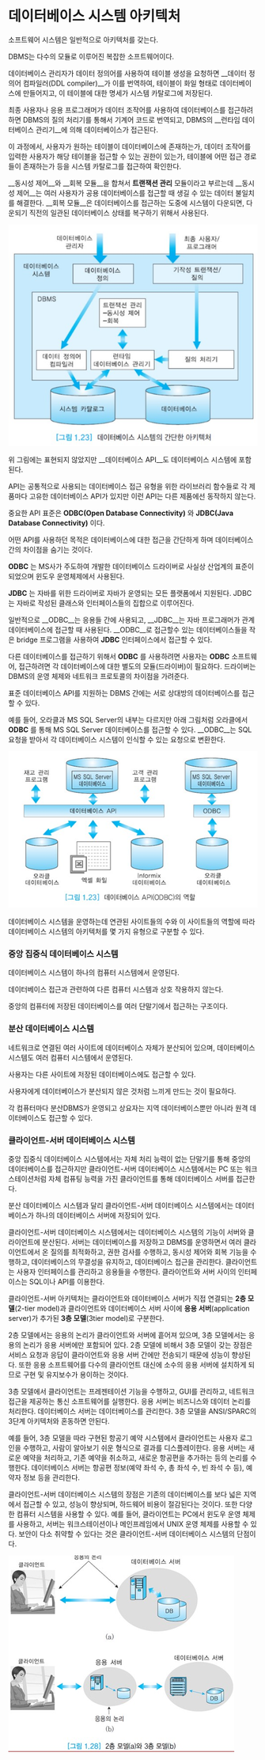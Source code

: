 # 데이터베이스 시스템 아키텍처



소프트웨어 시스템은 일반적으로 아키텍처를 갖는다.

DBMS는 다수의 모듈로 이루어진 복잡한 소프트웨어이다.

데이터베이스 관리자가 데이터 정의어를 사용하여 테이블 생성을 요청하면 __데이터 정의어 컴파일러(DDL compiler)__가 이를 번역하여, 테이블이 화일 형태로 데이터베이스에 만들어지고, 이 테이블에 대한 명세가 시스템 카탈로그에 저장된다.

최종 사용자나 응용 프로그래머가 데이터 조작어를 사용하여 데이터베이스를 접근하려 하면
DBMS의 질의 처리기를 통해서 기계어 코드로 번역되고,
DBMS의 __런타임 데이터베이스 관리기__에 의해 데이터베이스가 접근된다.

이 과정에서, 사용자가 원하는 테이블이 데이터베이스에 존재하는가, 데이터 조작어를 입력한 사용자가 해당 테이블을 접근할 수 있는 권한이 있는가, 테이블에 어떤 접근 경로들이 존재하는가 등을 시스템 카탈로그를 접근하여 확인한다.

__동시성 제어__와 __회복 모듈__을 합쳐서 __트랜잭션 관리__ 모듈이라고 부르는데
__동시성 제어__는 여러 사용자가 공용 데이터베이스를 접근할 때 생길 수 있는 데이터 불일치를 해결한다.
__회복 모듈__은 데이터베이스를 접근하는 도중에 시스템이 다운되면, 다운되기 직전의 일관된 데이터베이스 상태를 복구하기 위해서 사용된다.

![](./image/databasearchitecture.jpg)

위 그림에는 표현되지 않았지만 __데이터베이스 API__도 데이터베이스 시스템에 포함된다.

API는 공통적으로 사용되는 데이터베이스 접근 유형을 위한 라이브러리 함수들로 각 제품마다 고유한 데이터베이스 API가 있지만 이런 API는 다른 제품에선 동작하지 않는다.

중요한 API 표준은 __ODBC(Open Database Connectivity)__ 와 __JDBC(Java Database Connectivity)__ 이다.

어떤 API를 사용하던 목적은 데이터베이스에 대한 접근을 간단하게 하며 데이터베이스 간의 차이점을 숨기는 것이다.

__ODBC__ 는 MS사가 주도하여 개발한 데이터베이스 드라이버로 사실상 산업계의 표준이 되었으며 윈도우 운영체제에서 사용된다.

__JDBC__ 는 자바를 위한 드라이버로 자바가 운영되는 모든 플랫폼에서 지원된다. JDBC는 자바로 작성된 클래스와 인터페이스들의 집합으로 이루어진다.

일반적으로 __ODBC__는 응용들 간에 사용되고, __JDBC__는 자바 프로그래머가 관계 데이터베이스에 접근할 때 사용된다.
__ODBC__로 접근할수 있는 데이터베이스들을 작은 bridge 프로그램을 사용하여 __JDBC__ 인터페이스에서 접근할 수 있다.

다른 데이터베이스를 접근하기 위해서 __ODBC__ 를 사용하려면 사용자는 __ODBC__ 소프트웨어, 접근하려면 각 데이터베이스에 대한 별도의 모듈(드라이버)이 필요하다.
드라이버는 DBMS의 운영 체제와 네트워크 프로토콜의 차이점을 가려준다.

표준 데이터베이스 API를 지원하는 DBMS 간에는 서로 상대방의 데이터베이스를 접근할 수 있다.

예를 들어, 오라클과 MS SQL Server의 내부는 다르지만 아래 그림처럼 오라클에서 __ODBC__ 를 통해 MS SQL Server 데이터베이스를 접근할 수 있다.
__ODBC__는 SQL 요청을 받아서 각 데이터베이스 시스템이 인식할 수 있는 요청으로 변환한다.

![](./image/dbapi.jpg)

데이터베이스 시스템을 운영하는데 연관된 사이트들의 수와 이 사이트들의 역할에 따라 데이터베이스 시스템의 아키텍처를 몇 가지 유형으로 구분할 수 있다.



### 중앙 집중식 데이터베이스 시스템

데이터베이스 시스템이 하나의 컴퓨터 시스템에서 운영된다.

데이터베이스 접근과 관련하여 다른 컴퓨터 시스템과 상호 작용하지 않는다.

중앙의 컴퓨터에 저장된 데이터베이스를 여러 단말기에서 접근하는 구조이다.



### 분산 데이터베이스 시스템

네트워크로 연결된 여러 사이트에 데이터베이스 자체가 분산되어 있으며,
데이터베이스 시스템도 여러 컴퓨터 시스템에서 운영된다.

사용자는 다른 사이트에 저장된 데이터베이스에도 접근할 수 있다.

사용자에게 데이터베이스가 분산되지 않은 것처럼 느끼게 만드는 것이 필요하다.

각 컴퓨터마다 분산DBMS가 운영되고 상요자는 지역 데이터베이스뿐만 아니라 원격 데이터베이스도 접근할 수 있다.



### 클라이언트-서버 데이터베이스 시스템

중앙 집중식 데이터베이스 시스템에서는 자체 처리 능력이 없는 단말기를 통해 중앙의 데이터베이스를 접근하지만 클라이언트-서버 데이터베이스 시스템에서는 PC 또는 워크스테이션처럼 자체 컴퓨팅 능력을 가진 클라이언트를 통해 데이터베이스 서버를 접근한다.

분산 데이터베이스 시스템과 달리 클라이언트-서버 데이터베이스 시스템에서는 데이터베이스가 하나의 데이터베이스 서버에 저장되어 있다.

클라이언트-서버 데이터베이스 시스템에서는 데이터베이스 시스템의 기능이 서버와 클라이언트에 분산된다.
서버는 데이터베이스를 저장하고 DBMS를 운영하면서 여러 클라이언트에서 온 질의를 최적화하고, 권한 검사를 수행하고, 동시성 제어와 회복 기능을 수행하고, 데이터베이스의 무결성을 유지하고, 데이터베이스 접근을 관리한다.
클라이언트는 사용자 인터페이스를 관리하고 응용들을 수행한다.
클라이언트와 서버 사이의 인터페이스는 SQL이나 API를 이용한다.

클라이언트-서버 아키텍처는 클라이언트와 데이터베이스 서버가 직접 연결되는 __2층 모델__(2-tier model)과
클라이언트와 데이터베이스 서버 사이에 __응용 서버__(application server)가 추가된 __3층 모델__(3tier model)로 구분한다.

2층 모델에서는 응용의 논리가 클라이언트와 서버에 흩어져 있으며,
3층 모델에서는 응용의 논리가 응용 서버에만 포함되어 있다.
2층 모델에 비해서 3층 모델이 갖는 장점은 서비스 요청과 응답이 클라이언트와 응용 서버 간에만 전송되기 때문에 성능이 향상된다.
또한 응용 소프트웨어를 다수의 클라이언트 대신에 소수의 응용 서버에 설치하게 되므로 구현 및 유지보수가 용이하는 것이다.

3층 모델에서 클라이언트는 프레젠테이션 기능을 수행하고, GUI를 관리하고, 네트워크 접근을 제공하는 통신 소프트웨어를 실행한다.
응용 서버는 비즈니스와 데이터 논리를 처리한다.
데이터베이스 서버는 데이터베이스를 관리한다.
3층 모델을 ANSI/SPARC의 3단계 아키텍처와 혼동하면 안된다.

예를 들어, 3층 모델을 따라 구현된 항공기 예약 시스템에서 클라이언트는 사용자 로그인을 수행하고, 사람이 알아보기 쉬운 형식으로 결과를 디스플레이한다.
응용 서버는 새로운 예약을 처리하고, 기존 예약을 취소하고, 새로운 항공편을 추가하는 등의 논리를 수행한다.
데이터베이스 서버는 항공편 정보(예약 좌석 수, 총 좌석 수, 빈 좌석 수 등), 예약자 정보 등을 관리한다.

클라이언트-서버 데이터베이스 시스템의 장점은 기존의 데이터베이스를 보다 넓은 지역에서 접근할 수 있고, 성능이 향상되며, 하드웨어 비용이 절감된다는 것이다.
또한 다양한 컴퓨터 시스템을 사용할 수 있다.
예를 들어, 클라이언트는 PC에서 윈도우 운영 체제를 사용하고, 서버는 워크스테이션이나 메인프레임에서 UNIX 운영 체제를 사용할 수 있다.
보안이 다소 취약할 수 있다는 것은 클라이언트-서버 데이터베이스 시스템의 단점이다.



![](./image/2&3tiermodel.jpg)
